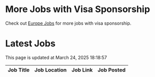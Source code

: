 # More Jobs with Visa Sponsorship

Check out [Europe Jobs](https://github.com/sureshparimi/europejobs#latest-jobs) for more jobs with visa sponsorship.

# Latest Jobs

This page is updated at March 24, 2025 18:18:57

| Job Title | Job Location | Job Link | Job Posted |
| --- | --- | --- | --- |
